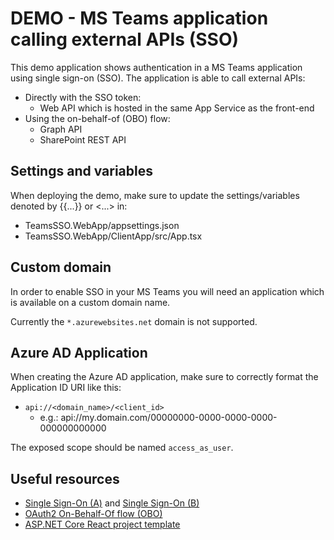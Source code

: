 # DEMO - MS Teams application calling external APIs (SSO)

This demo application shows authentication in a MS Teams application using single sign-on (SSO). The application is able to call external APIs:

- Directly with the SSO token:
  - Web API which is hosted in the same App Service as the front-end
- Using the on-behalf-of (OBO) flow:
  - Graph API
  - SharePoint REST API

## Settings and variables

When deploying the demo, make sure to update the settings/variables denoted by {{...}} or <...> in:

- TeamsSSO.WebApp/appsettings.json
- TeamsSSO.WebApp/ClientApp/src/App.tsx

## Custom domain

In order to enable SSO in your MS Teams you will need an application which is available on a custom domain name.

Currently the `*.azurewebsites.net` domain is not supported.

## Azure AD Application

When creating the Azure AD application, make sure to correctly format the Application ID URI like this:

- `api://<domain_name>/<client_id>`
  - e.g.: api://my.domain.com/00000000-0000-0000-0000-000000000000

The exposed scope should be named `access_as_user`.

## Useful resources

- [Single Sign-On (A)](https://docs.microsoft.com/en-us/microsoftteams/platform/tabs/how-to/authentication/auth-aad-sso) and [Single Sign-On (B)](https://docs.microsoft.com/en-us/azure/active-directory/develop/v2-oauth2-on-behalf-of-flow#first-case-access-token-request-with-a-shared-secret)
- [OAuth2 On-Behalf-Of flow (OBO)](https://docs.microsoft.com/en-us/azure/active-directory/azuread-dev/v1-oauth2-on-behalf-of-flow)
- [ASP.NET Core React project template](https://docs.microsoft.com/en-us/aspnet/core/client-side/spa/react?view=aspnetcore-3.1&tabs=visual-studio)
